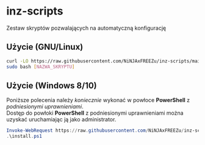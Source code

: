 # inz-scripts
Zestaw skryptów pozwalających na automatyczną konfigurację 

## Użycie (GNU/Linux)
```bash
curl -LO https://raw.githubusercontent.com/NiNJAxFREEZu/inz-scripts/main/[NAZWA_SKRYPTU]
sudo bash [NAZWA_SKRYPTU]
```

## Użycie (Windows 8/10)
Poniższe polecenia należy *koniecznie* wykonać w powłoce **PowerShell** z *podniesionymi uprawnieniami*.  
Dostęp do powłoki **PowerShell** z podniesionymi uprawnieniami można uzyskać uruchamiając ją jako administrator.

```powershell
Invoke-WebRequest https://raw.githubusercontent.com/NiNJAxFREEZu/inz-scripts/main/[NAZWA_SKRYPTU] -OutFile install.ps1
.\install.ps1
```
